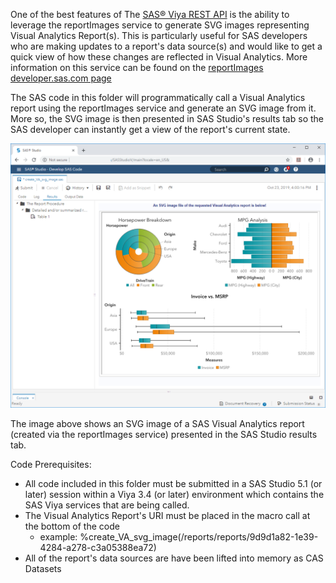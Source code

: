 One of the best features of The [SAS® Viya REST API](https://developer.sas.com/apis/rest/) is the ability to leverage the reportImages service to generate SVG images representing Visual Analytics Report(s).  This is particularly useful for SAS developers who are making updates to a report's data source(s) and would like to get a quick view of how these changes are reflected in Visual Analytics.  More information on this service can be found on the [reportImages developer.sas.com page](https://developer.sas.com/apis/rest/Visualization/#report-images)

The SAS code in this folder will programmatically call a Visual Analytics report using the reportImages service and generate an SVG image from it.  More so, the SVG image is then presented in SAS Studio's results tab so the SAS developer can instantly get a view of the report's current state.

![](./create_VA_svg_image.png)

The image above shows an SVG image of a SAS Visual Analytics report (created via the reportImages service) presented in the SAS Studio results tab.

Code Prerequisites:

* All code included in this folder must be submitted in a SAS Studio 5.1 (or later) session within a Viya 3.4 (or later) environment which contains the SAS Viya services that are being called. 
* The Visual Analytics Report's URI must be placed in the macro call at the bottom of the code
    * example: %create_VA_svg_image(/reports/reports/9d9d1a82-1e39-4284-a278-c3a05388ea72)
* All of the report's data sources are have been lifted into memory as CAS Datasets

